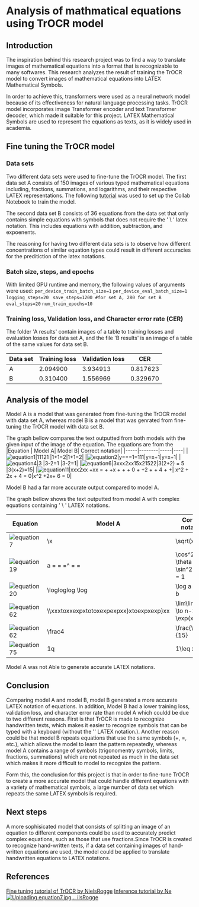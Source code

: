 # Analysis of mathmatical equations using TrOCR model
## Introduction
The inspiration behind this research project was to find a way to translate images of mathematical equations into a format that is recognizable to many softwares. This research analyzes the result of training the TrOCR model to convert images of mathematical equations into LATEX Mathematical Symbols.

In order to achieve this, transformers were used as a neural network model because of its effectiveness for natural language processing tasks. TrOCR model incorporates image Transformer encoder and text Transformer decoder, which made it suitable for this project. LATEX Mathematical Symbols are used to represent the equations as texts, as it is widely used in academia. 
## Fine tuning the TrOCR model
### Data sets
Two different data sets were used to fine-tune the TrOCR model. The first data set A consists of 150 images of various typed mathematical equations including, fractions, summations, and logarithms, and their respective LATEX representations. The following [tutorial](https://github.com/NielsRogge/Transformers-Tutorials/blob/master/TrOCR/Fine_tune_TrOCR_on_IAM_Handwriting_Database_using_Seq2SeqTrainer.ipynb) was used to set up the Collab Notebook to train the model.

The second data set B consists of 36 equations from the data set that only contains simple equations with symbols that does not require the ' \ ' latex notation. This includes equations with addition, subtraction, and expoenents. 

The reasoning for having two different data sets is to observe how different concentrations of similar equation types could result in different accuracies for the preditiction of the latex notations.
### Batch size, steps, and epochs
With limited GPU runtime and memory, the following values of arguments were used:
```per_device_train_batch_size=1```
```per_device_eval_batch_size=1```
``` logging_steps=20```
``` save_steps=1200 #for set A, 280 for set B```
```eval_steps=20```
```num_train_epochs=10```

### Training loss, Validation loss, and Character error rate (CER)
The folder 'A results' contain images of a table to training losses and evaluation losses for data set A, and the file 'B results' is an image of a table of the same values for data set B.

|Data set  | Training loss| Validation loss| CER|
|-----|--------|-----|-------------|
|A|2.094900  |3.934913|0.817623|
|B|0.310400|1.556969|0.329670|
## Analysis of the model
Model A is a model that was generated from fine-tuning the TrOCR model with data set A, whereas model B is a model that was genrated from fine-tuning the TrOCR model with data set B.

The graph bellow compares the text outputted from both models with the given input of the image of the equation. The equations are from the 
|Equation | Model A| Model B| Correct notation|
|-----|--------|-----|----|
|![equation1](https://user-images.githubusercontent.com/92125894/206562398-0da6ae01-d32e-4c28-b738-8606d25b8cb6.jpg)|11121  |1+1=2|1+1=2|
|![equation2](https://user-images.githubusercontent.com/92125894/206562555-b0efceb9-ba58-474a-ab6a-b068bcfc9b1c.jpg)|y===1=111|y=x+1|y=x+1|
|![equation4](https://user-images.githubusercontent.com/92125894/206562600-6191b648-9595-4d83-88ea-2ac4b81d64ce.jpg)|3 |3-2=1 |3-2=1|
|![equation6](https://user-images.githubusercontent.com/92125894/206562686-ddd4072f-be6c-447f-b2c6-ab98c5e2e3e2.jpg)|3xxx2xx15x21522|3(2+2) = 5 |3(x+2)=15|
|![equation11](https://user-images.githubusercontent.com/92125894/206563981-3a33cec5-1005-4668-b477-0a9e58ef8ccf.jpg)|xxx2xx +xx = + +x + + + 0 + +2 + + 4 + +| x^2 + 2x + 4 = 0|x^2 +2x+ 6 = 0|


Model B had a far more accurate output compared to model A.

The graph bellow shows the text outputted from model A with complex equations containing ' \ ' LATEX notations.

|Equation | Model A| Correct notation|
|-----|--------|-------|
|![equation7](https://user-images.githubusercontent.com/92125894/206566861-bd6dad03-327d-4aba-a077-c526c0750878.jpg) | \x|\sqrt(x)=4|
|![equation19](https://user-images.githubusercontent.com/92125894/206566913-5bdc5810-9941-41c7-9e0c-287211915f03.jpg)| a = = =^ = =|\cos^2 \theta + \sin^2 \theta = 1|
|![equation20](https://user-images.githubusercontent.com/92125894/206567003-8b0fa9ce-9222-4ed0-9498-df400ccfe304.jpg)| \logloglog \log|\log a = \log b|
|![equation62](https://user-images.githubusercontent.com/92125894/206567074-c674a921-8b8b-4fbb-85e5-f641fd898004.jpg)|\\\xxxtoxxexpxtotoxexpexpxx}xtoexpxexp}xx|\lim\limits_{x \to n-1} \exp(x) = 0|
|![equation62](https://user-images.githubusercontent.com/92125894/206567172-646a7340-7d50-4600-92b1-58fe754b319f.jpg)| \frac4|\frac{\pi^4}{15}|
|![equation75](https://user-images.githubusercontent.com/92125894/206567242-5496447f-ec64-4e45-933e-284d38773dee.jpg)| 1q|1\leq x|

Model A was not Able to generate accurate LATEX notations.

## Conclusion
Comparing model A and model B, model B generated a more accurate LATEX notation of equations. In addition, Model B had a lower training loss, validation loss, and character error rate than model A which couldd be due to two different reasons. First is that TrOCR is made to recognize handwritten texts, which makes it easier to recognize symbols that can be typed with a keyboard (without the '\' LATEX notation.). Another reason could be that model B repeats equations that use the same symbols (+, =, etc.), which allows the model to learn the pattern repeatedly, whereas model A contains a range of symbols (trigonomentry symbols, limits, fractions, summations) which are not repeated as much in the data set which makes it more difficult to model to recognize the pattern.

Form this, the conclusion for this project is that in order to fine-tune TrOCR to create a more accurate model that could handle different equations with a variety of mathematical symbols, a large number of data set which repeats the same LATEX symbols is required.
## Next steps
A more sophisicated model that consists of splitting an image of an equation to different components could be used to accurately predict complex equations, such as those that use fractions.Since TrOCR is created to recognize hand-written texts, if a data set containing images of hand-written equations are used, the model could be applied to translate handwritten equations to LATEX notations.
## References 
[Fine tuning tutorial of TrOCR by NielsRogge](https://github.com/NielsRogge/Transformers-Tutorials/blob/master/TrOCR/Fine_tune_TrOCR_on_IAM_Handwriting_Database_using_Seq2SeqTrainer.ipynb)
[Inference tutorial by Ne![Uploading equation7.jpg…]()
ilsRogge](https://github.com/NielsRogge/Transformers-Tutorials/blob/master/TrOCR/Inference_with_TrOCR_%2B_Gradio_demo.ipynb)
